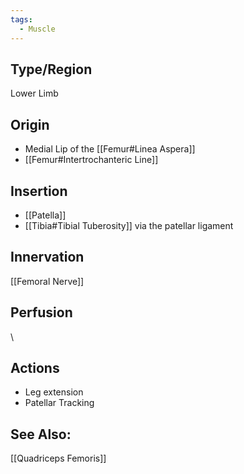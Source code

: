 ```yaml
---
tags:
  - Muscle
---
```

## Type/Region 
Lower Limb

## Origin
- Medial Lip of the [[Femur#Linea Aspera]]
- [[Femur#Intertrochanteric Line]]

## Insertion
- [[Patella]]
- [[Tibia#Tibial Tuberosity]] via the patellar ligament

## Innervation
[[Femoral Nerve]]

## Perfusion

\
## Actions
- Leg extension
- Patellar Tracking

## See Also:
[[Quadriceps Femoris]]

